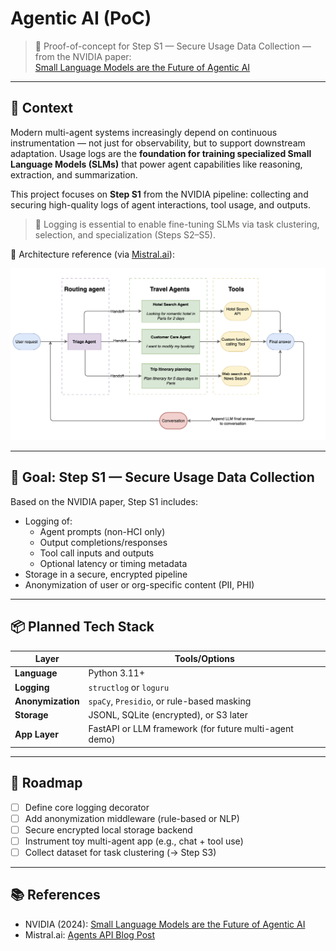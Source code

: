 # Agentic AI (PoC)

> 🚀 Proof-of-concept for Step S1 — Secure Usage Data Collection — from the NVIDIA paper:  
> [Small Language Models are the Future of Agentic AI](https://arxiv.org/pdf/2506.02153)

---

## 🧠 Context

Modern multi-agent systems increasingly depend on continuous instrumentation — not just for observability, but to support downstream adaptation. Usage logs are the **foundation for training specialized Small Language Models (SLMs)** that power agent capabilities like reasoning, extraction, and summarization.

This project focuses on **Step S1** from the NVIDIA pipeline: collecting and securing high-quality logs of agent interactions, tool usage, and outputs.

> 🔐 Logging is essential to enable fine-tuning SLMs via task clustering, selection, and specialization (Steps S2–S5).

📌 Architecture reference (via [Mistral.ai](https://mistral.ai/news/agents-api)):

<img src="https://github.com/mistralai/cookbook/raw/main/mistral/agents/agents_api/travel_assistant/assets/architecture.png" width="900" alt="Agentic Architecture">

---

## 🎯 Goal: Step S1 — Secure Usage Data Collection

Based on the NVIDIA paper, Step S1 includes:

- Logging of:
  - Agent prompts (non-HCI only)
  - Output completions/responses
  - Tool call inputs and outputs
  - Optional latency or timing metadata
- Storage in a secure, encrypted pipeline
- Anonymization of user or org-specific content (PII, PHI)

---

## 📦 Planned Tech Stack

| Layer             | Tools/Options                                          |
| ----------------- | ------------------------------------------------------ |
| **Language**      | Python 3.11+                                           |
| **Logging**       | `structlog` or `loguru`                                |
| **Anonymization** | `spaCy`, `Presidio`, or rule-based masking             |
| **Storage**       | JSONL, SQLite (encrypted), or S3 later                 |
| **App Layer**     | FastAPI or LLM framework (for future multi-agent demo) |

---

## 🚧 Roadmap

- [ ] Define core logging decorator
- [ ] Add anonymization middleware (rule-based or NLP)
- [ ] Secure encrypted local storage backend
- [ ] Instrument toy multi-agent app (e.g., chat + tool use)
- [ ] Collect dataset for task clustering (→ Step S3)

---

## 📚 References

- NVIDIA (2024): [Small Language Models are the Future of Agentic AI](https://arxiv.org/pdf/2506.02153)
- Mistral.ai: [Agents API Blog Post](https://mistral.ai/news/agents-api/)
